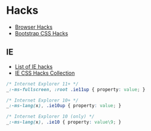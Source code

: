 # Hacks

* [Browser Hacks](http://browserhacks.com/)
* [Bootstrap CSS Hacks](https://github.com/cvrebert/bs-css-hacks)

## IE

* [List of IE hacks](http://stackoverflow.com/questions/20541306/how-to-write-a-css-hack-for-ie-11)
* [IE CSS Hacks Collection](https://jeffclayton.wordpress.com/2014/07/22/internet-explorer-css-hacks-collection/)

```css
/* Internet Explorer 11+ */
_:-ms-fullscreen, :root .ie11up { property: value; }

/* Internet Explorer 10+ */
_:-ms-lang(x), .ie10up { property: value; }

/* Internet Explorer 10 (only) */
_:-ms-lang(x), .ie10 { property: value\9; }
```